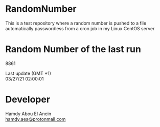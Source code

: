 # RandomNumber    
This is a test repository where a random number is pushed to a file automatically passwordless from a cron job in my Linux CentOS server    
# Random Number of the last run   
8861
      
Last update (GMT +1)    
03/27/21 02:00:01
# Developer    
Hamdy Abou El Anein   
hamdy.aea@protonmail.com
